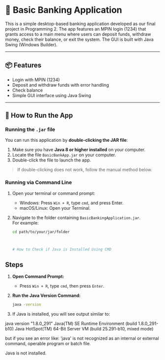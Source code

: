 # 🏦 Basic Banking Application

This is a simple desktop-based banking application developed as our final project in Programming 2. The app features an MPIN login (1234) that grants access to a main menu where users can deposit funds, withdraw money, check their balance, or exit the system. The GUI is built with Java Swing (Windows Builder).

---

## 📦 Features

- Login with MPIN (1234)
- Deposit and withdraw funds with error handling
- Check balance
- Simple GUI interface using Java Swing

---

## 🚀 How to Run the App

### Running the `.jar` file

You can run this application by **double-clicking the JAR file**:

1. Make sure you have **Java 8 or higher installed** on your computer.
2. Locate the file `BasicBankApp.jar` on your computer.
3. Double-click the file to launch the app.

> If double-clicking does not work, follow the manual method below.

### Running via Command Line

1. Open your terminal or command prompt:
   - Windows: Press `Win + R`, type `cmd`, and press Enter.
   - macOS/Linux: Open your Terminal.

2. Navigate to the folder containing `BasicBankingApplication.jar`.  
   For example:
   ```bash
   cd path/to/your/jar/folder



   # How to Check if Java is Installed Using CMD

## Steps

1. **Open Command Prompt:**
   - Press `Win + R`, type `cmd`, then press `Enter`.

2. **Run the Java Version Command:**
   ```bash
   java -version
3. If Java is installed, you will see output similar to:
   
java version "1.8.0_291"
Java(TM) SE Runtime Environment (build 1.8.0_291-b10)
Java HotSpot(TM) 64-Bit Server VM (build 25.291-b10, mixed mode)

but if you see an error like:
'java' is not recognized as an internal or external command,
operable program or batch file.

Java is not installed.
